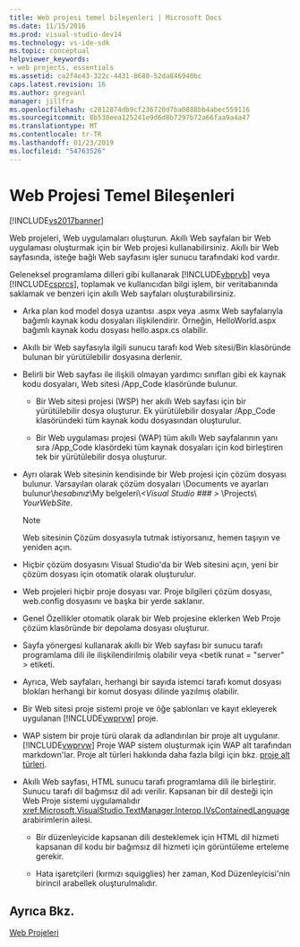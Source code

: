```yaml
---
title: Web projesi temel bileşenleri | Microsoft Docs
ms.date: 11/15/2016
ms.prod: visual-studio-dev14
ms.technology: vs-ide-sdk
ms.topic: conceptual
helpviewer_keywords:
- web projects, essentials
ms.assetid: ca2f4e43-322c-4431-8680-52da846940bc
caps.latest.revision: 16
ms.author: gregvanl
manager: jillfra
ms.openlocfilehash: c2812874db9cf236720d7ba0888bb4abec559116
ms.sourcegitcommit: 8b538eea125241e9d6d8b7297b72a66faa9a4a47
ms.translationtype: MT
ms.contentlocale: tr-TR
ms.lasthandoff: 01/23/2019
ms.locfileid: "54763526"
---
```

# <a name="web-project-essentials"></a>Web Projesi Temel Bileşenleri
[!INCLUDE[vs2017banner](../../includes/vs2017banner.md)]

Web projeleri, Web uygulamaları oluşturun. Akıllı Web sayfaları bir Web uygulaması oluşturmak için bir Web projesi kullanabilirsiniz. Akıllı bir Web sayfasında, isteğe bağlı Web sayfasını işler sunucu tarafındaki kod vardır.  
  
 Geleneksel programlama dilleri gibi kullanarak [!INCLUDE[vbprvb](../../includes/vbprvb-md.md)] veya [!INCLUDE[csprcs](../../includes/csprcs-md.md)], toplamak ve kullanıcıdan bilgi işlem, bir veritabanında saklamak ve benzeri için akıllı Web sayfaları oluşturabilirsiniz.  
  
-   Arka plan kod model dosya uzantısı .aspx veya .asmx Web sayfalarıyla bağımlı kaynak kodu dosyaları ilişkilendirir. Örneğin, HelloWorld.aspx bağımlı kaynak kodu dosyası hello.aspx.cs olabilir.  
  
-   Akıllı bir Web sayfasıyla ilgili sunucu tarafı kod Web sitesi/Bin klasöründe bulunan bir yürütülebilir dosyasına derlenir.  
  
-   Belirli bir Web sayfası ile ilişkili olmayan yardımcı sınıfları gibi ek kaynak kodu dosyaları, Web sitesi /App_Code klasöründe bulunur.  
  
    -   Bir Web sitesi projesi (WSP) her akıllı Web sayfası için bir yürütülebilir dosya oluşturur. Ek yürütülebilir dosyalar /App_Code klasöründeki tüm kaynak kodu dosyasından oluşturulur.  
  
    -   Bir Web uygulaması projesi (WAP) tüm akıllı Web sayfalarının yanı sıra /App_Code klasördeki tüm kaynak dosyaları için kod birleştiren tek bir yürütülebilir dosya oluşturur.  
  
-   Ayrı olarak Web sitesinin kendisinde bir Web projesi için çözüm dosyası bulunur. Varsayılan olarak çözüm dosyaları \Documents ve ayarları bulunur\\*hesabınız*\My belgeleri\\*\<Visual Studio ### >* \Projects\\ *YourWebSite*.  
  
    > [!NOTE]
    >  Web sitesinin Çözüm dosyasıyla tutmak istiyorsanız, hemen taşıyın ve yeniden açın.  
  
-   Hiçbir çözüm dosyasını Visual Studio'da bir Web sitesini açın, yeni bir çözüm dosyası için otomatik olarak oluşturulur.  
  
-   Web projeleri hiçbir proje dosyası var. Proje bilgileri çözüm dosyası, web.config dosyasını ve başka bir yerde saklanır.  
  
-   Genel Özellikler otomatik olarak bir Web projesine eklerken Web Proje çözüm klasöründe bir depolama dosyası oluşturur.  
  
-   Sayfa yönergesi kullanarak akıllı bir Web sayfası bir sunucu tarafı programlama dili ile ilişkilendirilmiş olabilir veya \<betik runat = "server" > etiketi.  
  
-   Ayrıca, Web sayfaları, herhangi bir sayıda istemci tarafı komut dosyası blokları herhangi bir komut dosyası dilinde yazılmış olabilir.  
  
-   Bir Web sitesi proje sistemi proje ve öğe şablonları ve kayıt ekleyerek uygulanan [!INCLUDE[vwprvw](../../includes/vwprvw-md.md)] proje.  
  
-   WAP sistem bir proje türü olarak da adlandırılan bir proje alt uygulanır. [!INCLUDE[vwprvw](../../includes/vwprvw-md.md)] Proje WAP sistem oluşturmak için WAP alt tarafından markdown'lar. Proje alt türleri hakkında daha fazla bilgi için bkz. [proje alt türleri](../../extensibility/internals/project-subtypes.md).  
  
-   Akıllı Web sayfası, HTML sunucu tarafı programlama dili ile birleştirir. Sunucu tarafı dil bağımsız dil adı verilir. Kapsanan bir dil desteği için Web Proje sistemi uygulamalıdır <xref:Microsoft.VisualStudio.TextManager.Interop.IVsContainedLanguage> arabirimlerin ailesi.  
  
    -   Bir düzenleyicide kapsanan dili desteklemek için HTML dil hizmeti kapsanan dil kodu bir bağımsız dil hizmeti için görüntüleme erteleme gerekir.  
  
    -   Hata işaretçileri (kırmızı squigglies) her zaman, Kod Düzenleyicisi'nin birincil arabellek oluşturulmalıdır.  
  
## <a name="see-also"></a>Ayrıca Bkz.  
 [Web Projeleri](../../extensibility/internals/web-projects.md)
